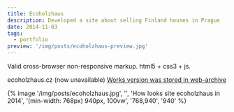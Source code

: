 ```yaml
---
title: Ecoholzhaus
description: Developed a site about selling Finland houses in Prague
date: 2014-11-03
tags:
  - portfolio
preview: '/img/posts/ecoholzhaus-preview.jpg'
---
```


Valid cross-browser non-responsive markup. html5 + css3 + js.

ecoholzhaus.cz (now unavailable)
[Works version was stored in web-archive](http://web.archive.org/web/20150327133523/http://ecoholzhaus.cz/cz/)

{% image '/img/posts/ecoholzhaus.jpg', '', 'How looks site ecoholzhaus in 2014', '(min-width: 768px) 940px, 100vw', '768,940', '940' %}
